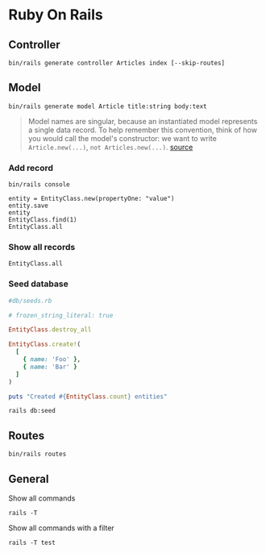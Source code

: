 # Ruby On Rails

## Controller

```shell
bin/rails generate controller Articles index [--skip-routes]
```

## Model

```shell
bin/rails generate model Article title:string body:text
```
> Model names are singular, because an instantiated model represents a single data record.
> To help remember this convention, think of how you would call the model's constructor:
> we want to write `Article.new(...)`, `not Articles.new(...)`.
[source](https://guides.rubyonrails.org/getting_started.html#mvc-and-you-generating-a-model)

### Add record

```shell
bin/rails console

entity = EntityClass.new(propertyOne: "value")
entity.save
entity
EntityClass.find(1)
EntityClass.all
```

### Show all records

```shell
EntityClass.all
```

### Seed database

```ruby
#db/seeds.rb

# frozen_string_literal: true

EntityClass.destroy_all

EntityClass.create!(
  [
    { name: 'Foo' },
    { name: 'Bar' }
  ]
)

puts "Created #{EntityClass.count} entities"
```
```shell
rails db:seed
```

## Routes

```shell
bin/rails routes
```

## General

Show all commands
```shell
rails -T
```

Show all commands with a filter
```shell
rails -T test
```
